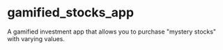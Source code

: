 # gamified_stocks_app
A gamified investment app that allows you to purchase "mystery stocks" with varying values.
